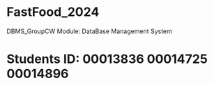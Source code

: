 # FastFood_2024
DBMS_GroupCW Module: DataBase Management System

# Students ID: 00013836 00014725 00014896